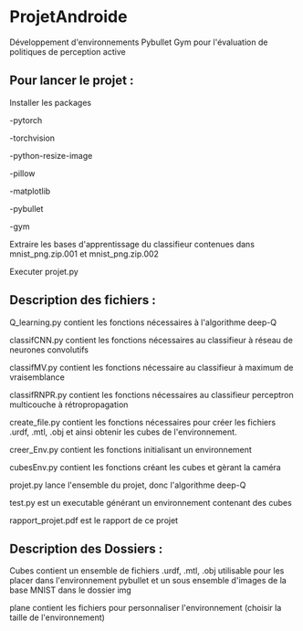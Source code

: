# ProjetAndroide
Développement d'environnements Pybullet Gym pour l'évaluation de politiques de perception active

## Pour lancer le projet :

  Installer les packages
  
  -pytorch
  
  -torchvision
  
  -python-resize-image
  
  -pillow
  
  -matplotlib
  
  -pybullet
  
  -gym 
  
  
  
  Extraire les bases d'apprentissage du classifieur contenues dans mnist_png.zip.001 et mnist_png.zip.002


Executer projet.py


## Description des fichiers :

Q_learning.py contient les fonctions nécessaires à l'algorithme deep-Q

classifCNN.py contient les fonctions nécessaires au classifieur à réseau de neurones convolutifs

classifMV.py contient les fonctions nécessaire au classifieur à maximum de vraisemblance

classifRNPR.py contient les fonctions nécessaires au classifieur perceptron multicouche à rétropropagation

create_file.py contient les fonctions nécessaires pour créer les fichiers .urdf, .mtl, .obj et ainsi obtenir les cubes de l'environnement.

creer_Env.py contient les fonctions initialisant un environnement

cubesEnv.py contient les fonctions créant les cubes et gèrant la caméra

projet.py lance l'ensemble du projet, donc l'algorithme deep-Q

test.py est un executable générant un environnement contenant des cubes

rapport_projet.pdf est le rapport de ce projet

## Description des Dossiers :
Cubes contient un ensemble de fichiers .urdf, .mtl, .obj utilisable pour les placer dans l'environnement pybullet et un sous ensemble d'images de la base MNIST dans le dossier img

plane contient les fichiers pour personnaliser l'environnement (choisir la taille de l'environnement)

